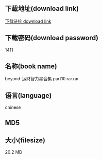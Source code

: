 ## 下载地址(download link)
[下载链接 download link](https://voluble-croquembouche-d321dc.netlify.app/?s=beyond-%E8%BF%90%E8%B4%A2%E6%99%BA%E5%8A%9B%E6%98%9F%E5%90%88%E9%9B%86.part10.rar)

## 下载密码(download password)
1411

## 名称(book name)
beyond-运财智力星合集.part10.rar.rar

## 语言(language)
chinese

## MD5


## 大小(filesize)
20.2 MB
